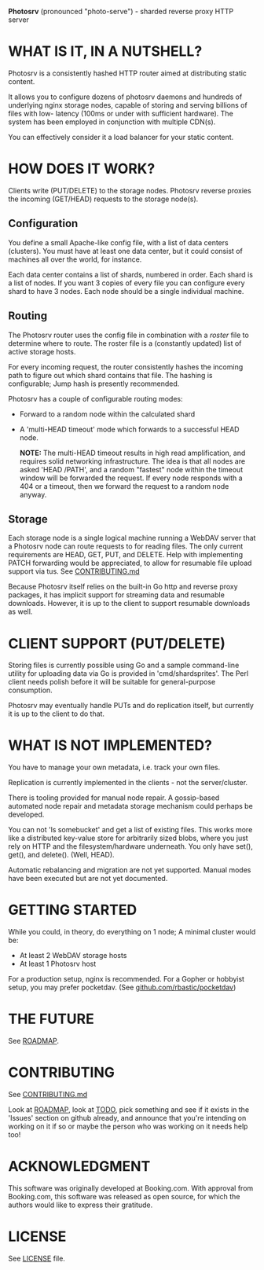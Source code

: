 **Photosrv** (pronounced "photo-serve") - sharded reverse proxy HTTP server

# WHAT IS IT, IN A NUTSHELL?

Photosrv is a consistently hashed HTTP router aimed at distributing static content.

It allows you to configure dozens of photosrv daemons and hundreds of underlying
nginx storage nodes, capable of storing and serving billions of files with low-
latency (100ms or under with sufficient hardware). The system has been employed in
conjunction with multiple CDN(s).

You can effectively consider it a load balancer for your static content.

# HOW DOES IT WORK?

Clients write (PUT/DELETE) to the storage nodes.
Photosrv reverse proxies the incoming (GET/HEAD) requests to the storage node(s).

## Configuration

You define a small Apache-like config file, with a list of data centers (clusters).
You must have at least one data center, but it could consist of machines
all over the world, for instance.

Each data center contains a list of shards, numbered in order. Each shard
is a list of nodes. If you want 3 copies of every file you can configure
every shard to have 3 nodes. Each node should be a single individual machine.


## Routing

The Photosrv router uses the config file in combination with a *roster* file to determine where to route. The roster file is a (constantly updated) list of active storage hosts.

For every incoming request, the router consistently hashes the incoming path to figure out which shard contains that file. The hashing is configurable; Jump hash is presently recommended.

Photosrv has a couple of configurable routing modes:

* Forward to a random node within the calculated shard
* A 'multi-HEAD timeout' mode which forwards to a successful HEAD node.

    **NOTE:**
    The multi-HEAD timeout results in high read amplification, and requires solid
    networking infrastructure. The idea is that all nodes are asked 'HEAD
    /PATH', and a random "fastest" node within the timeout window will be
    forwarded the request. If every node responds with a 404 or a timeout, then
    we forward the request to a random node anyway.

## Storage

Each storage node is a single logical machine running a WebDAV server that a
Photosrv node can route requests to for reading files. The only current
requirements are HEAD, GET, PUT, and DELETE. Help with implementing PATCH
forwarding would be appreciated, to allow for resumable file upload support via
tus. See [CONTRIBUTING.md][]

Because Photosrv itself relies on the built-in Go http and reverse proxy
packages, it has implicit support for streaming data and resumable downloads.
However, it is up to the client to support resumable downloads as well.

# CLIENT SUPPORT (PUT/DELETE)

Storing files is currently possible using Go and a sample command-line utility
for uploading data via Go is provided in 'cmd/shardsprites'. The Perl client
needs polish before it will be suitable for general-purpose consumption.

Photosrv may eventually handle PUTs and do replication itself, but currently it
is up to the client to do that.

# WHAT IS NOT IMPLEMENTED?

You have to manage your own metadata, i.e. track your own files.

Replication is currently implemented in the clients - not the server/cluster.

There is tooling provided for manual node repair. A gossip-based automated
node repair and metadata storage mechanism could perhaps be developed.

You can not 'ls somebucket' and get a list of existing files. This works more
like a distributed key-value store for arbitrarily sized blobs, where you just
rely on HTTP and the filesystem/hardware underneath. You only
have set(), get(), and delete(). (Well, HEAD).

Automatic rebalancing and migration are not yet supported. Manual modes
have been executed but are not yet documented.

# GETTING STARTED 

While you could, in theory, do everything on 1 node;
A minimal cluster would be:

- At least 2 WebDAV storage hosts
- At least 1 Photosrv host

For a production setup, nginx is recommended.  For a Gopher or hobbyist setup, you
may prefer pocketdav. (See [github.com/rbastic/pocketdav](https://github.com/rbastic/pocketdav))

<!---(nnuss): not yet
    # From a working Go install:
    $ go get github.com/rbastic/photosrv
    $ photosrv -c=/etc/photosrv.conf -httport=8888 -debugport=8080 -roster=/etc/photosrv.roster -rosterCheck=1s
    ...
    # service running on port 8888
-->

# THE FUTURE

See [ROADMAP][].

# CONTRIBUTING

See [CONTRIBUTING.md][]

Look at [ROADMAP][], look at [TODO][], pick something and see if it exists in the
'Issues' section on github already, and announce that you're intending on
working on it if so or maybe the person who was working on it needs help too!

# ACKNOWLEDGMENT

This software was originally developed at Booking.com. With approval from
Booking.com, this software was released as open source, for which the authors
would like to express their gratitude.

# LICENSE

See [LICENSE][] file.

[CONTRIBUTING.md]: CONTRIBUTING.md
[ROADMAP]: ROADMAP
[LICENSE]: LICENSE
[TODO]: TODO
